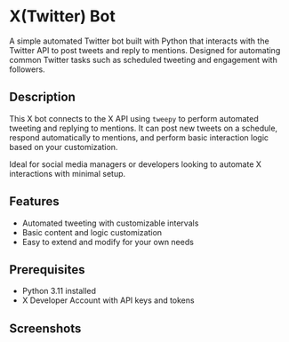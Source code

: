 # X(Twitter) Bot

A simple automated Twitter bot built with Python that interacts with the Twitter API to post tweets and reply to mentions. Designed for automating common Twitter tasks such as scheduled tweeting and engagement with followers.

## Description

This X bot connects to the X API using `tweepy` to perform automated tweeting and replying to mentions. It can post new tweets on a schedule, respond automatically to mentions, and perform basic interaction logic based on your customization.

Ideal for social media managers or developers looking to automate X interactions with minimal setup.

## Features

- Automated tweeting with customizable intervals  
- Basic content and logic customization  
- Easy to extend and modify for your own needs  

## Prerequisites

- Python 3.11 installed  
- X Developer Account with API keys and tokens  

## Screenshots
